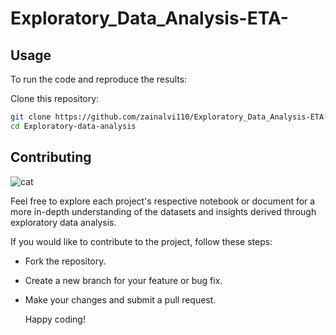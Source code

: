 # Exploratory_Data_Analysis-ETA-

## Usage

To run the code and reproduce the results:

Clone this repository:

```bash
git clone https://github.com/zainalvi110/Exploratory_Data_Analysis-ETA-.git
cd Exploratory-data-analysis
```
## Contributing
![cat](https://github.com/Sukanyasingh3/Regression-Stock_Prices/assets/113462236/1ea761ee-c0b2-4809-8049-d88982df32a9)

Feel free to explore each project's respective notebook or document for a more in-depth understanding of the datasets and insights derived through exploratory data analysis.

If you would like to contribute to the project, follow these steps:

 - Fork the repository.
 - Create a new branch for your feature or bug fix.
 - Make your changes and submit a pull request.

   Happy coding!
